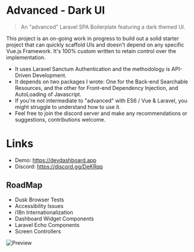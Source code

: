 # Advanced - Dark UI 

> An "advanced" Laravel SPA Boilerplate featuring a dark themed UI.

This project is an on-going work in progress to build out a solid starter project that can quickly scaffold UIs 
and doesn't depend on any specific Vue.js Framework. It's 100% custom written to retain control over the implementation.

- It uses Laravel Sanctum Authentication and the methodology is API-Driven Development.
- It depends on two packages I wrote: One for the Back-end Searchable Resources, and the other for Front-end Dependency Injection, and AutoLoading of Javascript.  
- If you're not intermediate to "advanced" with ES6 / Vue & Laravel, you might struggle to understand how to use it. 
- Feel free to join the discord server and make any recommendations or suggestions, contributions welcome.

# Links
- Demo: https://devdashboard.app
- Discord: https://discord.gg/DeKRqq

## RoadMap

- Dusk Browser Tests
- Accessibility Issues
- i18n Internationalization
- Dashboard Widget Components
- Laravel Echo Components
- Screen Controllers

![Preview](https://github.com/bayareawebpro/laravel-micro-spa-boilerplate/raw/master/docs/img/screens-home.png)

